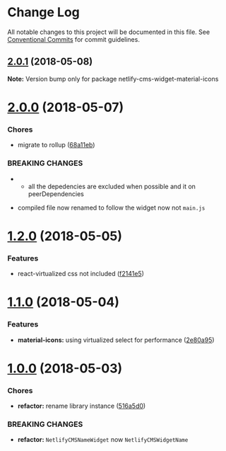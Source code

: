 # Change Log

All notable changes to this project will be documented in this file.
See [Conventional Commits](https://conventionalcommits.org) for commit guidelines.

<a name="2.0.1"></a>
## [2.0.1](https://github.com/ekoeryanto/netlify-cms-widgets/compare/netlify-cms-widget-material-icons@2.0.0...netlify-cms-widget-material-icons@2.0.1) (2018-05-08)




**Note:** Version bump only for package netlify-cms-widget-material-icons

<a name="2.0.0"></a>
# [2.0.0](https://github.com/ekoeryanto/netlify-cms-widgets/compare/netlify-cms-widget-material-icons@1.2.0...netlify-cms-widget-material-icons@2.0.0) (2018-05-07)


### Chores

* migrate to rollup ([68a11eb](https://github.com/ekoeryanto/netlify-cms-widgets/commit/68a11eb))


### BREAKING CHANGES

* - all the depedencies are excluded when possible and it on peerDependencies
- compiled file now renamed to follow the widget now not `main.js`




<a name="1.2.0"></a>
# [1.2.0](https://github.com/ekoeryanto/netlify-cms-widgets/compare/netlify-cms-widget-material-icons@1.1.0...netlify-cms-widget-material-icons@1.2.0) (2018-05-05)


### Features

* react-virtualized css not included ([f2141e5](https://github.com/ekoeryanto/netlify-cms-widgets/commit/f2141e5))




<a name="1.1.0"></a>
# [1.1.0](https://github.com/ekoeryanto/netlify-cms-widgets/compare/netlify-cms-widget-material-icons@1.0.0...netlify-cms-widget-material-icons@1.1.0) (2018-05-04)


### Features

* **material-icons:** using virtualized select for performance ([2e80a95](https://github.com/ekoeryanto/netlify-cms-widgets/commit/2e80a95))




<a name="1.0.0"></a>
# [1.0.0](https://github.com/ekoeryanto/netlify-cms-widgets/compare/netlify-cms-widget-material-icons@0.1.1...netlify-cms-widget-material-icons@1.0.0) (2018-05-03)


### Chores

* **refactor:** rename library instance ([516a5d0](https://github.com/ekoeryanto/netlify-cms-widgets/commit/516a5d0))


### BREAKING CHANGES

* **refactor:** `NetlifyCMSNameWidget` now `NetlifyCMSWidgetName`
